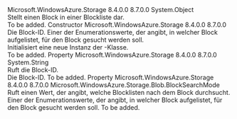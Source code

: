 <Type Name="PutBlockListItem" FullName="Microsoft.WindowsAzure.Storage.Blob.Protocol.PutBlockListItem">
  <TypeSignature Language="C#" Value="public sealed class PutBlockListItem" />
  <TypeSignature Language="ILAsm" Value=".class public auto ansi sealed beforefieldinit PutBlockListItem extends System.Object" />
  <TypeSignature Language="DocId" Value="T:Microsoft.WindowsAzure.Storage.Blob.Protocol.PutBlockListItem" />
  <TypeSignature Language="VB.NET" Value="Public NotInheritable Class PutBlockListItem" />
  <TypeSignature Language="F#" Value="type PutBlockListItem = class" />
  <AssemblyInfo>
    <AssemblyName>Microsoft.WindowsAzure.Storage</AssemblyName>
    <AssemblyVersion>8.4.0.0</AssemblyVersion>
    <AssemblyVersion>8.7.0.0</AssemblyVersion>
  </AssemblyInfo>
  <Base>
    <BaseTypeName>System.Object</BaseTypeName>
  </Base>
  <Interfaces />
  <Docs>
    <summary>
            Stellt einen Block in einer Blockliste dar.
            </summary>
    <remarks>To be added.</remarks>
  </Docs>
  <Members>
    <Member MemberName=".ctor">
      <MemberSignature Language="C#" Value="public PutBlockListItem (string id, Microsoft.WindowsAzure.Storage.Blob.BlockSearchMode searchMode);" />
      <MemberSignature Language="ILAsm" Value=".method public hidebysig specialname rtspecialname instance void .ctor(string id, valuetype Microsoft.WindowsAzure.Storage.Blob.BlockSearchMode searchMode) cil managed" />
      <MemberSignature Language="DocId" Value="M:Microsoft.WindowsAzure.Storage.Blob.Protocol.PutBlockListItem.#ctor(System.String,Microsoft.WindowsAzure.Storage.Blob.BlockSearchMode)" />
      <MemberSignature Language="VB.NET" Value="Public Sub New (id As String, searchMode As BlockSearchMode)" />
      <MemberSignature Language="F#" Value="new Microsoft.WindowsAzure.Storage.Blob.Protocol.PutBlockListItem : string * Microsoft.WindowsAzure.Storage.Blob.BlockSearchMode -&gt; Microsoft.WindowsAzure.Storage.Blob.Protocol.PutBlockListItem" Usage="new Microsoft.WindowsAzure.Storage.Blob.Protocol.PutBlockListItem (id, searchMode)" />
      <MemberType>Constructor</MemberType>
      <AssemblyInfo>
        <AssemblyName>Microsoft.WindowsAzure.Storage</AssemblyName>
        <AssemblyVersion>8.4.0.0</AssemblyVersion>
        <AssemblyVersion>8.7.0.0</AssemblyVersion>
      </AssemblyInfo>
      <Parameters>
        <Parameter Name="id" Type="System.String" />
        <Parameter Name="searchMode" Type="Microsoft.WindowsAzure.Storage.Blob.BlockSearchMode" />
      </Parameters>
      <Docs>
        <param name="id">Die Block-ID.</param>
        <param name="searchMode">Einer der Enumerationswerte, der angibt, in welcher Block aufgelistet, für den Block gesucht werden soll.</param>
        <summary>
            Initialisiert eine neue Instanz der <see cref="T:Microsoft.WindowsAzure.Storage.Blob.Protocol.PutBlockListItem" />-Klasse.
            </summary>
        <remarks>To be added.</remarks>
      </Docs>
    </Member>
    <Member MemberName="Id">
      <MemberSignature Language="C#" Value="public string Id { get; }" />
      <MemberSignature Language="ILAsm" Value=".property instance string Id" />
      <MemberSignature Language="DocId" Value="P:Microsoft.WindowsAzure.Storage.Blob.Protocol.PutBlockListItem.Id" />
      <MemberSignature Language="VB.NET" Value="Public ReadOnly Property Id As String" />
      <MemberSignature Language="F#" Value="member this.Id : string" Usage="Microsoft.WindowsAzure.Storage.Blob.Protocol.PutBlockListItem.Id" />
      <MemberType>Property</MemberType>
      <AssemblyInfo>
        <AssemblyName>Microsoft.WindowsAzure.Storage</AssemblyName>
        <AssemblyVersion>8.4.0.0</AssemblyVersion>
        <AssemblyVersion>8.7.0.0</AssemblyVersion>
      </AssemblyInfo>
      <ReturnValue>
        <ReturnType>System.String</ReturnType>
      </ReturnValue>
      <Docs>
        <summary>
            Ruft die Block-ID.
            </summary>
        <value>Die Block-ID.</value>
        <remarks>To be added.</remarks>
      </Docs>
    </Member>
    <Member MemberName="SearchMode">
      <MemberSignature Language="C#" Value="public Microsoft.WindowsAzure.Storage.Blob.BlockSearchMode SearchMode { get; }" />
      <MemberSignature Language="ILAsm" Value=".property instance valuetype Microsoft.WindowsAzure.Storage.Blob.BlockSearchMode SearchMode" />
      <MemberSignature Language="DocId" Value="P:Microsoft.WindowsAzure.Storage.Blob.Protocol.PutBlockListItem.SearchMode" />
      <MemberSignature Language="VB.NET" Value="Public ReadOnly Property SearchMode As BlockSearchMode" />
      <MemberSignature Language="F#" Value="member this.SearchMode : Microsoft.WindowsAzure.Storage.Blob.BlockSearchMode" Usage="Microsoft.WindowsAzure.Storage.Blob.Protocol.PutBlockListItem.SearchMode" />
      <MemberType>Property</MemberType>
      <AssemblyInfo>
        <AssemblyName>Microsoft.WindowsAzure.Storage</AssemblyName>
        <AssemblyVersion>8.4.0.0</AssemblyVersion>
        <AssemblyVersion>8.7.0.0</AssemblyVersion>
      </AssemblyInfo>
      <ReturnValue>
        <ReturnType>Microsoft.WindowsAzure.Storage.Blob.BlockSearchMode</ReturnType>
      </ReturnValue>
      <Docs>
        <summary>
            Ruft einen Wert, der angibt, welche Blocklisten nach dem Block durchsucht.
            </summary>
        <value>Einer der Enumerationswerte, der angibt, in welcher Block aufgelistet, für den Block gesucht werden soll.</value>
        <remarks>To be added.</remarks>
      </Docs>
    </Member>
  </Members>
</Type>